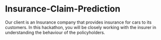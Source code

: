 # Insurance-Claim-Prediction
Our client is an Insurance company that provides insurance for cars to its customers. In this hackathon, you will be closely working with the insurer in understanding the behaviour of the policyholders.
